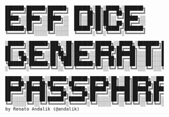 <pre>

███████╗███████╗███████╗  ██████╗░██╗░█████╗░███████╗
██╔════╝██╔════╝██╔════╝  ██╔══██╗██║██╔══██╗██╔════╝
█████╗░░█████╗░░█████╗░░  ██║░░██║██║██║░░╚═╝█████╗░░
██╔══╝░░██╔══╝░░██╔══╝░░  ██║░░██║██║██║░░██╗██╔══╝░░
███████╗██║░░░░░██║░░░░░  ██████╔╝██║╚█████╔╝███████╗
╚══════╝╚═╝░░░░░╚═╝░░░░░  ╚═════╝░╚═╝░╚════╝░╚══════╝

░██████╗░███████╗███╗░░██╗███████╗██████╗░░█████╗░████████╗███████╗██████╗░
██╔════╝░██╔════╝████╗░██║██╔════╝██╔══██╗██╔══██╗╚══██╔══╝██╔════╝██╔══██╗
██║░░██╗░█████╗░░██╔██╗██║█████╗░░██████╔╝███████║░░░██║░░░█████╗░░██║░░██║
██║░░╚██╗██╔══╝░░██║╚████║██╔══╝░░██╔══██╗██╔══██║░░░██║░░░██╔══╝░░██║░░██║
╚██████╔╝███████╗██║░╚███║███████╗██║░░██║██║░░██║░░░██║░░░███████╗██████╔╝
░╚═════╝░╚══════╝╚═╝░░╚══╝╚══════╝╚═╝░░╚═╝╚═╝░░╚═╝░░░╚═╝░░░╚══════╝╚═════╝░

██████╗░░█████╗░░██████╗░██████╗██████╗░██╗░░██╗██████╗░░█████╗░░██████╗███████╗░██████╗
██╔══██╗██╔══██╗██╔════╝██╔════╝██╔══██╗██║░░██║██╔══██╗██╔══██╗██╔════╝██╔════╝██╔════╝
██████╔╝███████║╚█████╗░╚█████╗░██████╔╝███████║██████╔╝███████║╚█████╗░█████╗░░╚█████╗░
██╔═══╝░██╔══██║░╚═══██╗░╚═══██╗██╔═══╝░██╔══██║██╔══██╗██╔══██║░╚═══██╗██╔══╝░░░╚═══██╗
██║░░░░░██║░░██║██████╔╝██████╔╝██║░░░░░██║░░██║██║░░██║██║░░██║██████╔╝███████╗██████╔╝
╚═╝░░░░░╚═╝░░╚═╝╚═════╝░╚═════╝░╚═╝░░░░░╚═╝░░╚═╝╚═╝░░╚═╝╚═╝░░╚═╝╚═════╝░╚══════╝╚═════╝░
by Renato Andalik (@andalik)
</pre>

